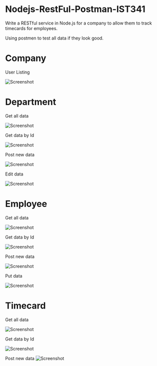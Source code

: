 # Nodejs-RestFul-Postman-IST341
Write a RESTful service in Node.js for a company to allow them to track timecards for employees.

Using postmen to test all data if they look good.

# Company
User Listing

![Screenshot](https://github.com/ijc3093/Nodejs-RestFul-Postman-IST341/blob/master/screen/Company/1_user_istening.png)

# Department
Get all data

![Screenshot](https://github.com/ijc3093/Nodejs-RestFul-Postman-IST341/blob/master/screen/Departments/GET_ALL_DEPARTMENTS.png)

Get data by Id

![Screenshot](https://github.com/ijc3093/Nodejs-RestFul-Postman-IST341/blob/master/screen/Departments/GET_BY_ID_DEPARTMENT.png)


Post new data

![Screenshot](https://github.com/ijc3093/Nodejs-RestFul-Postman-IST341/blob/master/screen/Departments/POST_DEPARTMENT.png)

Edit data

![Screenshot](https://github.com/ijc3093/Nodejs-RestFul-Postman-IST341/blob/master/screen/Departments/PUT_DEPARTMENT.png)



# Employee
Get all data

![Screenshot](https://github.com/ijc3093/Nodejs-RestFul-Postman-IST341/blob/master/screen/Employee/GET_ALL_EMPLOYEES.png)


Get data by Id

![Screenshot](https://github.com/ijc3093/Nodejs-RestFul-Postman-IST341/blob/master/screen/Employee/GET_BY_EMPLOYEE.png)



Post new data

![Screenshot](https://github.com/ijc3093/Nodejs-RestFul-Postman-IST341/blob/master/screen/Employee/POST_EMPLOYEE.png)


Put data

![Screenshot](https://github.com/ijc3093/Nodejs-RestFul-Postman-IST341/blob/master/screen/Employee/PUT_EMPLOYEE.png)



# Timecard
Get all data

![Screenshot](https://github.com/ijc3093/Nodejs-RestFul-Postman-IST341/blob/master/screen/Times/GET_ALL_TIMECARDS.png)


Get data by Id

![Screenshot](https://github.com/ijc3093/Nodejs-RestFul-Postman-IST341/blob/master/screen/Times/GET_TIMECARD.png)

Post new data
![Screenshot](https://github.com/ijc3093/Nodejs-RestFul-Postman-IST341/blob/master/screen/Times/POST_TIMECARD.png)
